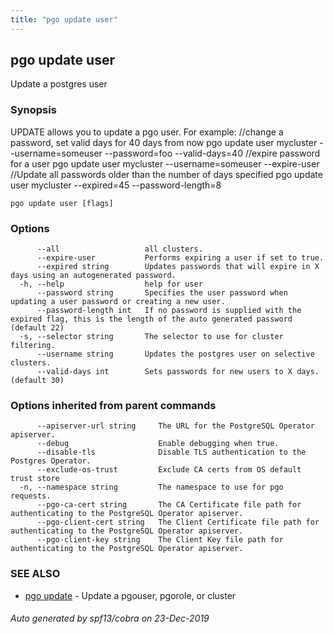 ```yaml
---
title: "pgo update user"
---
```

## pgo update user

Update a postgres user

### Synopsis

UPDATE allows you to update a pgo user. For example:
		//change a password, set valid days for 40 days from now
		pgo update user mycluster --username=someuser --password=foo --valid-days=40
		//expire password for a user
		pgo update user mycluster --username=someuser --expire-user
		//Update all passwords older than the number of days specified
		pgo update user mycluster --expired=45 --password-length=8

```
pgo update user [flags]
```

### Options

```
      --all                   all clusters.
      --expire-user           Performs expiring a user if set to true.
      --expired string        Updates passwords that will expire in X days using an autogenerated password.
  -h, --help                  help for user
      --password string       Specifies the user password when updating a user password or creating a new user.
      --password-length int   If no password is supplied with the expired flag, this is the length of the auto generated password (default 22)
  -s, --selector string       The selector to use for cluster filtering.
      --username string       Updates the postgres user on selective clusters.
      --valid-days int        Sets passwords for new users to X days. (default 30)
```

### Options inherited from parent commands

```
      --apiserver-url string     The URL for the PostgreSQL Operator apiserver.
      --debug                    Enable debugging when true.
      --disable-tls              Disable TLS authentication to the Postgres Operator.
      --exclude-os-trust         Exclude CA certs from OS default trust store
  -n, --namespace string         The namespace to use for pgo requests.
      --pgo-ca-cert string       The CA Certificate file path for authenticating to the PostgreSQL Operator apiserver.
      --pgo-client-cert string   The Client Certificate file path for authenticating to the PostgreSQL Operator apiserver.
      --pgo-client-key string    The Client Key file path for authenticating to the PostgreSQL Operator apiserver.
```

### SEE ALSO

* [pgo update](/operatorcli/cli/pgo_update/)	 - Update a pgouser, pgorole, or cluster

###### Auto generated by spf13/cobra on 23-Dec-2019
